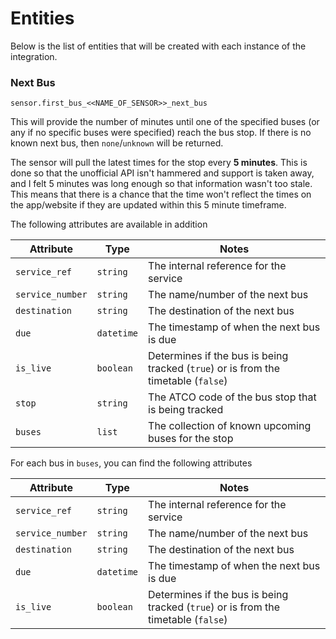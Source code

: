 # Entities

Below is the list of entities that will be created with each instance of the integration.

### Next Bus

`sensor.first_bus_<<NAME_OF_SENSOR>>_next_bus`

This will provide the number of minutes until one of the specified buses (or any if no specific buses were specified) reach the bus stop. If there is no known next bus, then `none`/`unknown` will be returned.

The sensor will pull the latest times for the stop every **5 minutes**. This is done so that the unofficial API isn't hammered and support is taken away, and I felt 5 minutes was long enough so that information wasn't too stale. This means that there is a chance that the time won't reflect the times on the app/website if they are updated within this 5 minute timeframe.

The following attributes are available in addition

| Attribute | Type | Notes |
|-----------|------|-------|
| `service_ref` | `string` | The internal reference for the service |
| `service_number` | `string` | The name/number of the next bus |
| `destination` | `string` | The destination of the next bus |
| `due` | `datetime` | The timestamp of when the next bus is due |
| `is_live` | `boolean` | Determines if the bus is being tracked (`true`) or is from the timetable (`false`) |
| `stop` | `string` | The ATCO code of the bus stop that is being tracked |
| `buses` | `list` | The collection of known upcoming buses for the stop |

For each bus in `buses`, you can find the following attributes

| Attribute | Type | Notes |
|-----------|------|-------|
| `service_ref` | `string` | The internal reference for the service |
| `service_number` | `string` | The name/number of the next bus |
| `destination` | `string` | The destination of the next bus |
| `due` | `datetime` | The timestamp of when the next bus is due |
| `is_live` | `boolean` | Determines if the bus is being tracked (`true`) or is from the timetable (`false`) |